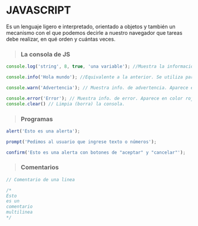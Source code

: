 # **JAVASCRIPT**

Es un lenguaje ligero e interpretado, orientado a objetos y también un mecanismo con el que podemos decirle a nuestro navegador que tareas debe realizar, en qué orden y cuántas veces.

> ### **La consola de JS**
~~~ js
console.log('string', 8, true, 'una variable'); //Muestra la información proporcionada en la consola.

console.info('Hola mundo'); //Equivalente a la anterior. Se utiliza para mensajes de información.

console.warn('Advertencia'); // Muestra info. de advertencia. Aparece en color amarillo.

console.error('Error'); // Muestra info. de error. Aparece en color rojo.
console.clear() // Limpia (borra) la consola.
~~~

> ### **Programas**
~~~ js
alert('Esto es una alerta');

prompt('Pedimos al usuario que ingrese texto o números');

confirm('Esto es una alerta con botones de "aceptar" y "cancelar"');
~~~

> ### **Comentarios**
~~~ js
// Comentario de una linea

/*
Esto
es un
comentario
multilinea
*/
~~~